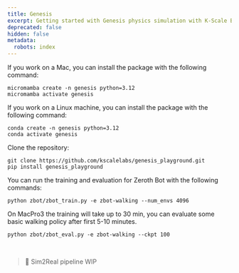 ```yaml
---
title: Genesis
excerpt: Getting started with Genesis physics simulation with K-Scale Bots.
deprecated: false
hidden: false
metadata:
  robots: index
---
```

If you work on a Mac, you can install the package with the following command:

```shell Shell
micromamba create -n genesis python=3.12
micromamba activate genesis

```

If you work on a Linux machine, you can install the package with the following command:

```shell
conda create -n genesis python=3.12
conda activate genesis
```

Clone the repository:

```shell
git clone https://github.com/kscalelabs/genesis_playground.git
pip install genesis_playground
```

You can run the training and evaluation for Zeroth Bot with the following commands:

```shell
python zbot/zbot_train.py -e zbot-walking --num_envs 4096
```

On MacPro3 the training will take up to 30 min, you can evaluate some basic walking policy after first 5-10 minutes.

```
python zbot/zbot_eval.py -e zbot-walking --ckpt 100
```

<br />

> 🚧 Sim2Real pipeline WIP